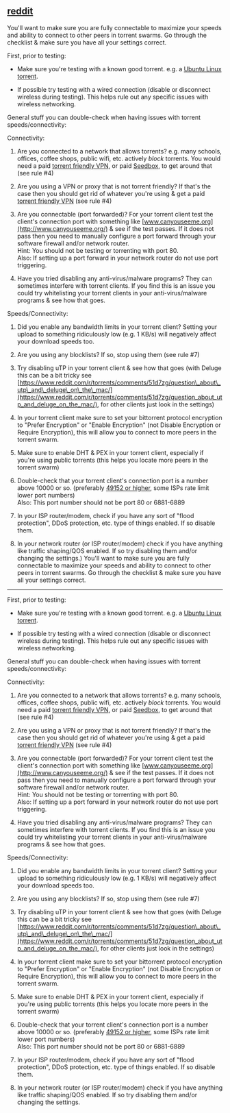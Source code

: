 [reddit](https://www.reddit.com/r/torrents/comments/gkjzgq/comment/fqrj6zc/)
---

You'll want to make sure you are fully connectable to maximize your speeds and ability to connect to other peers in torrent swarms. Go through the checklist & make sure you have all your settings correct.

First, prior to testing:

- Make sure you're testing with a known good torrent. e.g. a [Ubuntu Linux torrent](https://www.ubuntu.com/download/alternative-downloads).
    
- If possible try testing with a wired connection (disable or disconnect wireless during testing). This helps rule out any specific issues with wireless networking.


General stuff you can double-check when having issues with torrent speeds/connectivity:

Connectivity:

1. Are you connected to a network that allows torrents? e.g. many schools, offices, coffee shops, public wifi, etc. actively _block_ torrents. You would need a paid [torrent friendly VPN](https://www.reddit.com/r/VPNTorrents), or paid [Seedbox](https://www.reddit.com/r/Seedboxes), to get around that (see rule #4)
    
2. Are you using a VPN or proxy that is not torrent friendly? If that's the case then you should get rid of whatever you're using & get a paid [torrent friendly VPN](https://www.reddit.com/r/VPNTorrents) (see rule #4)
    
3. Are you connectable (port forwarded)? For your torrent client test the client's connection port with something like [www.canyouseeme.org](http://www.canyouseeme.org/) & see if the test passes. If it does not pass then you need to manually configure a port forward through your software firewall and/or network router.  
    Hint: You should not be testing or torrenting with port 80.  
    Also: If setting up a port forward in your network router do not use port triggering.
    
4. Have you tried disabling any anti-virus/malware programs? They can sometimes interfere with torrent clients. If you find this is an issue you could try whitelisting your torrent clients in your anti-virus/malware programs & see how that goes.
    

Speeds/Connectivity:

1. Did you enable any bandwidth limits in your torrent client? Setting your upload to something ridiculously low (e.g. 1 KB/s) will negatively affect your download speeds too.
    
2. Are you using any blocklists? If so, stop using them (see rule #7)
    
3. Try disabling uTP in your torrent client & see how that goes (with Deluge this can be a bit tricky see [https://www.reddit.com/r/torrents/comments/51d7zg/question\_about\_utp\_and\_deluge\_on\_the\_mac/](https://www.reddit.com/r/torrents/comments/51d7zg/question_about_utp_and_deluge_on_the_mac/), for other clients just look in the settings)
    
4. In your torrent client make sure to set your bittorrent protocol encryption to "Prefer Encryption" or "Enable Encryption" (not Disable Encryption or Require Encryption), this will allow you to connect to more peers in the torrent swarm.
    
5. Make sure to enable DHT & PEX in your torrent client, especially if you're using public torrents (this helps you locate more peers in the torrent swarm)
    
6. Double-check that your torrent client's connection port is a number above 10000 or so. (preferably [49152 or higher](https://en.wikipedia.org/wiki/Ephemeral_port), some ISPs rate limit lower port numbers)  
    Also: This port number should not be port 80 or 6881-6889
    
7. In your ISP router/modem, check if you have any sort of "flood protection", DDoS protection, etc. type of things enabled. If so disable them.
    
8. In your network router (or ISP router/modem) check if you have anything like traffic shaping/QOS enabled. If so try disabling them and/or changing the settings.)
You'll want to make sure you are fully connectable to maximize your speeds and ability to connect to other peers in torrent swarms. Go through the checklist & make sure you have all your settings correct.

---

First, prior to testing:

- Make sure you're testing with a known good torrent. e.g. a [Ubuntu Linux torrent](https://www.ubuntu.com/download/alternative-downloads).
    
- If possible try testing with a wired connection (disable or disconnect wireless during testing). This helps rule out any specific issues with wireless networking.
    

General stuff you can double-check when having issues with torrent speeds/connectivity:

Connectivity:

1. Are you connected to a network that allows torrents? e.g. many schools, offices, coffee shops, public wifi, etc. actively _block_ torrents. You would need a paid [torrent friendly VPN](https://www.reddit.com/r/VPNTorrents), or paid [Seedbox](https://www.reddit.com/r/Seedboxes), to get around that (see rule #4)
    
2. Are you using a VPN or proxy that is not torrent friendly? If that's the case then you should get rid of whatever you're using & get a paid [torrent friendly VPN](https://www.reddit.com/r/VPNTorrents) (see rule #4)
    
3. Are you connectable (port forwarded)? For your torrent client test the client's connection port with something like [www.canyouseeme.org](http://www.canyouseeme.org/) & see if the test passes. If it does not pass then you need to manually configure a port forward through your software firewall and/or network router.  
    Hint: You should not be testing or torrenting with port 80.  
    Also: If setting up a port forward in your network router do not use port triggering.
    
4. Have you tried disabling any anti-virus/malware programs? They can sometimes interfere with torrent clients. If you find this is an issue you could try whitelisting your torrent clients in your anti-virus/malware programs & see how that goes.
    

Speeds/Connectivity:

1. Did you enable any bandwidth limits in your torrent client? Setting your upload to something ridiculously low (e.g. 1 KB/s) will negatively affect your download speeds too.
    
2. Are you using any blocklists? If so, stop using them (see rule #7)
    
3. Try disabling uTP in your torrent client & see how that goes (with Deluge this can be a bit tricky see [https://www.reddit.com/r/torrents/comments/51d7zg/question\_about\_utp\_and\_deluge\_on\_the\_mac/](https://www.reddit.com/r/torrents/comments/51d7zg/question_about_utp_and_deluge_on_the_mac/), for other clients just look in the settings)
    
4. In your torrent client make sure to set your bittorrent protocol encryption to "Prefer Encryption" or "Enable Encryption" (not Disable Encryption or Require Encryption), this will allow you to connect to more peers in the torrent swarm.
    
5. Make sure to enable DHT & PEX in your torrent client, especially if you're using public torrents (this helps you locate more peers in the torrent swarm)
    
6. Double-check that your torrent client's connection port is a number above 10000 or so. (preferably [49152 or higher](https://en.wikipedia.org/wiki/Ephemeral_port), some ISPs rate limit lower port numbers)  
    Also: This port number should not be port 80 or 6881-6889
    
7. In your ISP router/modem, check if you have any sort of "flood protection", DDoS protection, etc. type of things enabled. If so disable them.
    
8. In your network router (or ISP router/modem) check if you have anything like traffic shaping/QOS enabled. If so try disabling them and/or changing the settings.